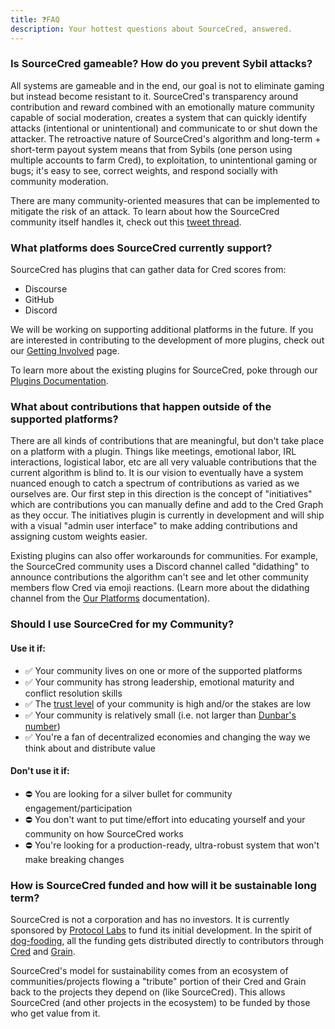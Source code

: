 ```yaml
---
title: ❓FAQ
description: Your hottest questions about SourceCred, answered.
---
```

### Is SourceCred gameable? How do you prevent Sybil attacks?

All systems are gameable and in the end, our goal is not to eliminate gaming but instead become resistant to it. SourceCred's transparency around contribution and reward combined with an emotionally mature community capable of social moderation, creates a system that can quickly identify attacks (intentional or unintentional) and communicate to or shut down the attacker. The retroactive nature of SourceCred's algorithm and long-term + short-term payout system means that from Sybils (one person using multiple accounts to farm Cred), to exploitation, to unintentional gaming or bugs; it's easy to see, correct weights, and respond socially with community moderation.  

There are many community-oriented measures that can be implemented to mitigate the risk of an attack[](https://twitter.com/boredGenius/status/1275963160852221952). To learn about how the SourceCred community itself handles it, [](https://twitter.com/decentralion/status/1276326606684876801)check out this [tweet thread](https://twitter.com/boredGenius/status/1275963160852221952).



### What platforms does SourceCred currently support?

SourceCred has plugins that can gather data for Cred scores from: 

* Discourse
* GitHub
* Discord

We will be working on supporting additional platforms in the future. If you are interested in contributing to the development of more plugins, check out our [Getting Involved](/docs/get-involved) page.

To learn more about the existing plugins for SourceCred, poke through our [Plugins Documentation](https://sourcecred.io/docs/beta/plugins/github).



### What about contributions that happen outside of the supported platforms?

There are all kinds of contributions that are meaningful, but don't take place on a platform with a plugin. Things like meetings, emotional labor, IRL interactions, logistical labor, etc are all very valuable contributions that the current algorithm is blind to. It is our vision to eventually have a system nuanced enough to catch a spectrum of contributions as varied as we ourselves are. Our first step in this direction is the concept of "[](/docs/concepts/initiatives.md)initiatives" which are contributions you can manually define and add to the Cred Graph as they occur. The initiatives plugin is currently in development and will ship with a visual "admin user interface" to make adding contributions and assigning custom weights easier.

Existing plugins can also offer workarounds for communities. For example, the SourceCred community uses a Discord channel called "didathing" to announce contributions the algorithm can't see and let other community members flow Cred via emoji reactions. (Learn more about the didathing channel from the [Our Platforms](https://sourcecred.io/docs/beta/our-platforms) documentation).



### Should I use SourceCred for my Community?

#### Use it if:

* ✅ Your community lives on one or more of the supported platforms
* ✅ Your community has strong leadership, emotional maturity and conflict resolution skills
* ✅ The [trust level](/docs/concepts/trust_levels.md) of your community is high and/or the stakes are low
* ✅ Your community is relatively small (i.e. not larger than [Dunbar's number](https://en.wikipedia.org/wiki/Dunbar%27s_number))
* ✅ You're a fan of decentralized economies and changing the way we think about and distribute value

#### Don't use it if:

* ⛔️ You are looking for a silver bullet for community engagement/participation
* ⛔️ You don't want to put time/effort into educating yourself and your community on how SourceCred works
* ⛔️ You're looking for a production-ready, ultra-robust system that won't make breaking changes



### How is SourceCred funded and how will it be sustainable long term?

SourceCred is not a corporation and has no investors. It is currently sponsored by [Protocol Labs](https://protocol.ai/) to fund its initial development. In the spirit of [dog-fooding](https://en.wikipedia.org/wiki/Eating_your_own_dog_food), all the funding gets distributed directly to contributors through [Cred](/docs/concepts/cred) and [Grain](/docs/concepts/grain).

SourceCred's model for sustainability comes from an ecosystem of communities/projects flowing a "tribute" portion of their Cred and Grain back to the projects they depend on (like SourceCred). This allows SourceCred (and other projects in the ecosystem) to be funded by those who get value from it.